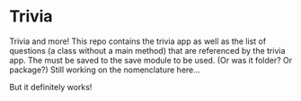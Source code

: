 # Trivia
Trivia and more!
This repo contains the trivia app as well as the list of questions (a class without a main method) that are referenced by the trivia app.
The must be saved to the save module to be used. (Or was it folder? Or package?) Still working on the nomenclature here...

But it definitely works!
